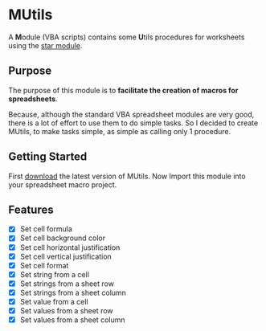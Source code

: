 # MUtils
A **M**odule (VBA scripts) contains some **U**tils procedures for worksheets using the [star module](http://www.openoffice.org/api/docs/common/ref/com/sun/star/module-ix.html).

## Purpose
The purpose of this module is to **facilitate the creation of macros for spreadsheets**.

Because, although the standard VBA spreadsheet modules are very good, there is a lot of effort to use them to do simple tasks. So I decided to create MUtils, to make tasks simple, as simple as calling only 1 procedure.

## Getting Started
First [download](https://github.com/RafaelYon/MUtils/releases) the latest version of MUtils. Now Import this module into your spreadsheet macro project.

## Features
- [x] Set cell formula
- [x] Set cell background color
- [x] Set cell horizontal justification
- [x] Set cell vertical justification
- [x] Set cell format
- [x] Set string from a cell
- [x] Set strings from a sheet row
- [x] Set strings from a sheet column
- [x] Set value from a cell
- [x] Set values from a sheet row
- [x] Set values from a sheet column
